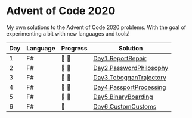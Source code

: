 # Advent of Code 2020

My own solutions to the Advent of Code 2020 problems.
With the goal of experimenting a bit with new languages and tools!

| Day | Language | Progress        | Solution |
| --- | -------- | --------        | -------- |
|  1  | F#       | :star2: :star2: | [Day1.ReportRepair](https://github.com/Lerke/AdventOfCode2020/tree/master/Day1.ReportRepair)
|  2  | F#       | :star2: :star2: | [Day2.PasswordPhilosophy](https://github.com/Lerke/AdventOfCode2020/tree/master/Day2.PasswordPhilosophy)
|  3  | F#       | :star2: :star2: | [Day3.TobogganTrajectory](https://github.com/Lerke/AdventOfCode2020/tree/master/Day3.TobogganTrajectory)
|  4  | F#       | :star2: :star2: | [Day4.PassportProcessing](https://github.com/Lerke/AdventOfCode2020/tree/master/Day4.PassportProcessing)
|  5  | F#       | :star2: :star2: | [Day5.BinaryBoarding](https://github.com/Lerke/AdventOfCode2020/tree/master/Day5.BinaryBoarding)
|  6  | F#       | :star2: | [Day6.CustomCustoms](https://github.com/Lerke/AdventOfCode2020/tree/master/Day6.CustomCustoms)

